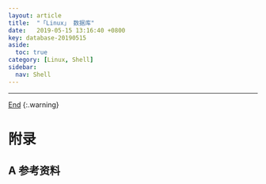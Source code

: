 ```yaml
---
layout: article
title:  "「Linux」 数据库"
date:   2019-05-15 13:16:40 +0800
key: database-20190515
aside:
  toc: true
category: [Linux, Shell]
sidebar:
  nav: Shell
---
```


<!--more-->




-------------------  
 [End]()
{:.warning}  


# 附录
## A 参考资料
